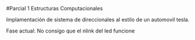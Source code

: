 #Parcial 1 Estructuras Computacionales

Implamentación de sistema de direccionales al estilo de un automovil tesla.

Fase actual: No consigo que el nlink del led funcione
